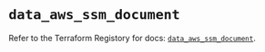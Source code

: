 # `data_aws_ssm_document`

Refer to the Terraform Registory for docs: [`data_aws_ssm_document`](https://registry.terraform.io/providers/hashicorp/aws/4.65.0/docs/data-sources/ssm_document).
